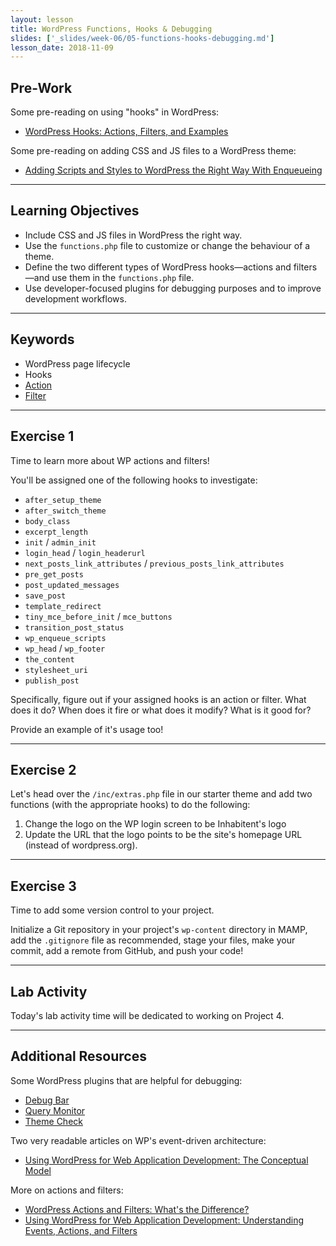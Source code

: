 ```yaml
---
layout: lesson
title: WordPress Functions, Hooks & Debugging
slides: ['_slides/week-06/05-functions-hooks-debugging.md']
lesson_date: 2018-11-09
---
```


## Pre-Work

Some pre-reading on using "hooks" in WordPress:

* [WordPress Hooks: Actions, Filters, and Examples](http://blog.teamtreehouse.com/hooks-wordpress-actions-filters-examples)

Some pre-reading on adding CSS and JS files to a WordPress theme:

* [Adding Scripts and Styles to WordPress the Right Way With Enqueueing](http://premium.wpmudev.org/blog/adding-scripts-and-styles-wordpress-enqueueing/)

---

## Learning Objectives

* Include CSS and JS files in WordPress the right way.
* Use the `functions.php` file to customize or change the behaviour of a theme.
* Define the two different types of WordPress hooks&mdash;actions and filters&mdash;and use them in the `functions.php` file.
* Use developer-focused plugins for debugging purposes and to improve development workflows.

---

## Keywords

* WordPress page lifecycle
* Hooks
* [Action](http://codex.wordpress.org/Plugin_API/Action_Reference)
* [Filter](http://codex.wordpress.org/Plugin_API/Filter_Reference)

---

## Exercise 1

Time to learn more about WP actions and filters!

You'll be assigned one of the following hooks to investigate:

* `after_setup_theme`
* `after_switch_theme`
* `body_class`
* `excerpt_length`
* `init` / `admin_init`
* `login_head` / `login_headerurl`
* `next_posts_link_attributes` / `previous_posts_link_attributes`
* `pre_get_posts`
* `post_updated_messages`
* `save_post`
* `template_redirect`
* `tiny_mce_before_init` / `mce_buttons`
* `transition_post_status`
* `wp_enqueue_scripts`
* `wp_head` / `wp_footer`
* `the_content`
* `stylesheet_uri`
* `publish_post`

Specifically, figure out if your assigned hooks is an action or filter. What does it do? When does it fire or what does it modify? What is it good for?

Provide an example of it's usage too!

---

## Exercise 2

Let's head over the `/inc/extras.php` file in our starter theme and add two functions (with the appropriate hooks) to do the following:

1.  Change the logo on the WP login screen to be Inhabitent's logo
2.  Update the URL that the logo points to be the site's homepage URL (instead of wordpress.org).

---

## Exercise 3

Time to add some version control to your project.

Initialize a Git repository in your project's `wp-content` directory in MAMP, add the `.gitignore` file as recommended, stage your files, make your commit, add a remote from GitHub, and push your code!

---

## Lab Activity

Today's lab activity time will be dedicated to working on Project 4.

---

## Additional Resources

Some WordPress plugins that are helpful for debugging:

* [Debug Bar](https://wordpress.org/plugins/debug-bar/)
* [Query Monitor](https://wordpress.org/plugins/query-monitor/)
* [Theme Check](https://wordpress.org/plugins/theme-check/)

Two very readable articles on WP's event-driven architecture:

* [Using WordPress for Web Application Development: The Conceptual Model](https://code.tutsplus.com/articles/using-wordpress-for-web-application-development-the-conceptual-model--wp-34095)

More on actions and filters:

* [WordPress Actions and Filters: What's the Difference?](https://code.tutsplus.com/articles/wordpress-actions-and-filters-whats-the-difference--cms-25700)
* [Using WordPress for Web Application Development: Understanding Events, Actions, and Filters](https://code.tutsplus.com/tutorials/using-wordpress-for-web-application-development-understanding-events-actions-and-filters--wp-34113)
